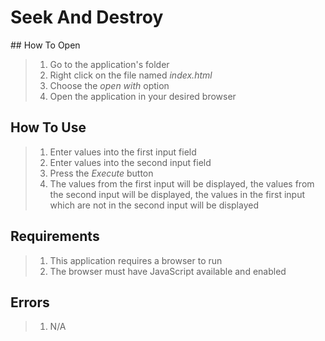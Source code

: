 # Seek And Destroy

## How To Open
> 1. Go to the application's folder
> 2. Right click on the file named _index.html_
> 3. Choose the _open with_ option
> 4. Open the application in your desired browser

## How To Use
> 1. Enter values into the first input field
> 2. Enter values into the second input field
> 3. Press the _Execute_ button
> 4. The values from the first input will be displayed, the values from the second input will be displayed, the values in the first input which are not in the second input will be displayed

## Requirements
> 1. This application requires a browser to run
> 2. The browser must have JavaScript available and enabled

## Errors
> 1. N/A